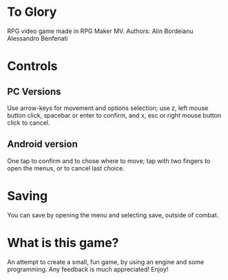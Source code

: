 ﻿# To Glory
RPG video game made in RPG Maker MV.
Authors:
Alin Bordeianu
Alessandro Benfenati

# Controls
## PC Versions
Use arrow-keys for movement and options selection; use z, left mouse button click, spacebar or enter to confirm, and x, esc or right mouse button click to cancel.

## Android version
One tap to confirm and to chose where to move; tap with two fingers to open the menus, or to cancel last choice.

# Saving
You can save by opening the menu and selecting save, outside of combat.

# What is this game?
An attempt to create a small, fun game, by using an engine and some programming. Any feedback is much appreciated!
Enjoy!

